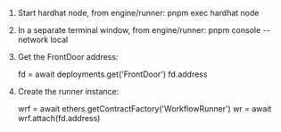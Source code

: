 1. Start hardhat node, from engine/runner: pnpm exec hardhat node

2. In a separate terminal window, from engine/runner:  pnpm console --network local

3. Get the FrontDoor address:  


    fd = await deployments.get('FrontDoor')
    fd.address

4.  Create the runner instance:

     wrf = await ethers.getContractFactory('WorkflowRunner')
     wr = await wrf.attach(fd.address)


